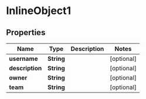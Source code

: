

# InlineObject1


## Properties

Name | Type | Description | Notes
------------ | ------------- | ------------- | -------------
**username** | **String** |  |  [optional]
**description** | **String** |  |  [optional]
**owner** | **String** |  |  [optional]
**team** | **String** |  |  [optional]



